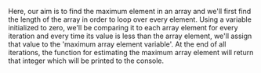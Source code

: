 Here, our aim is to find the maximum element in an array and we'll first find the length of the array in order to loop over every element. Using a variable initialized to zero, we'll be comparing it to each array element for every iteration and every time its value is less than the array element, we'll assign that value to the 'maximum array element variable'. At the end of all iterations, the function for estimating the maximum array element will return that integer which will be printed to the console.